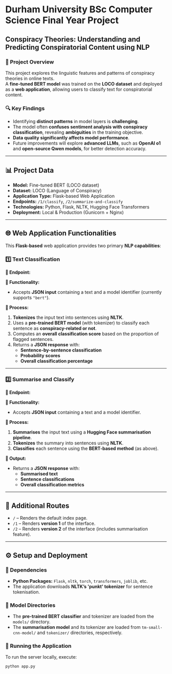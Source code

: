 # Durham University BSc Computer Science Final Year Project
## Conspiracy Theories: Understanding and Predicting Conspiratorial Content using NLP

### 📌 Project Overview
This project explores the linguistic features and patterns of conspiracy theories in online texts.  
A **fine-tuned BERT model** was trained on the **LOCO dataset** and deployed as a **web application**, allowing users to classify text for conspiratorial content.

### 🔍 Key Findings
- Identifying **distinct patterns** in model layers is **challenging**.
- The model often **confuses sentiment analysis with conspiracy classification**, revealing **ambiguities** in the training objective.
- **Data quality significantly affects model performance**.
- Future improvements will explore **advanced LLMs**, such as **OpenAI o1** and **open-source Qwen models**, for better detection accuracy.

---

## 📊 Project Data

- **Model:** Fine-tuned BERT (LOCO dataset)  
- **Dataset:** LOCO (Language of Conspiracy)  
- **Application Type:** Flask-based Web Application  
- **Endpoints:** `/1/classify`, `/2/summarize-and-classify`  
- **Technologies:** Python, Flask, NLTK, Hugging Face Transformers  
- **Deployment:** Local & Production (Gunicorn + Nginx)  


---

## 🌐 Web Application Functionalities

This **Flask-based** web application provides two primary **NLP capabilities**:

### **1️⃣ Text Classification**
**📌 Endpoint:**  

**🔹 Functionality:**  
- Accepts **JSON input** containing a text and a model identifier (currently supports `"bert"`).

**🔹 Process:**  
1. **Tokenizes** the input text into sentences using **NLTK**.
2. Uses a **pre-trained BERT model** (with tokenizer) to classify each sentence as **conspiracy-related or not**.
3. Computes an **overall classification score** based on the proportion of flagged sentences.
4. Returns a **JSON response** with:
   - **Sentence-by-sentence classification**
   - **Probability scores**
   - **Overall classification percentage**

---

### **2️⃣ Summarise and Classify**
**📌 Endpoint:**  

**🔹 Functionality:**  
- Accepts **JSON input** containing a text and a model identifier.

**🔹 Process:**  
1. **Summarises** the input text using a **Hugging Face summarisation pipeline**.
2. **Tokenizes** the summary into sentences using **NLTK**.
3. **Classifies** each sentence using the **BERT-based method** (as above).

**🔹 Output:**  
- Returns a **JSON response** with:
  - **Summarised text**
  - **Sentence classifications**
  - **Overall classification metrics**

---

## 📌 Additional Routes
- `/` – Renders the default index page.
- `/1` – Renders **version 1** of the interface.
- `/2` – Renders **version 2** of the interface (includes summarisation feature).

---

## ⚙️ Setup and Deployment

### 🔹 Dependencies
- **Python Packages:** `Flask`, `nltk`, `torch`, `transformers`, `joblib`, etc.
- The application downloads **NLTK’s 'punkt' tokenizer** for sentence tokenisation.

### 🔹 Model Directories
- The **pre-trained BERT classifier** and tokenizer are loaded from the `models/` directory.
- The **summarisation model** and its tokenizer are loaded from `tm-small-cnn-model/` and `tokenizer/` directories, respectively.

### 🔹 Running the Application
To run the server locally, execute:
```bash
python app.py

